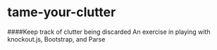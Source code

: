 # tame-your-clutter
####Keep track of clutter being discarded
An exercise in playing with knockout.js, Bootstrap, and Parse
